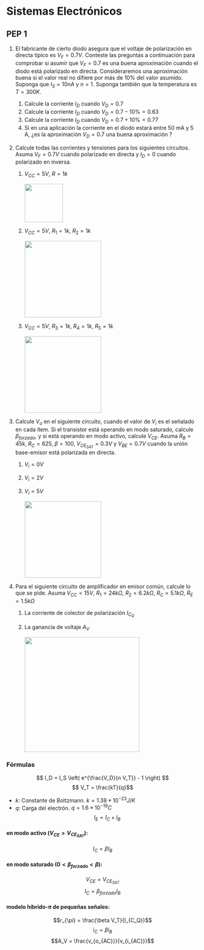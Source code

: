 # Sistemas Electrónicos

## PEP 1

1. El fabricante de cierto diodo asegura que el voltaje de polarización en directa típico es $V_F = 0.7 V$. Conteste las preguntas a continuación para comprobar si asumir que $V_F = 0.7$ es una buena aproximación cuando el diodo está polarizado en directa. Consideraremos una aproximación buena si el valor real no difiere por más de 10% del valor asumido. Suponga que $I_S=10 nA$ y $n=1$. Suponga también que la temperatura es $T=300 K$. 
   1. Calcule la corriente $I_D$ cuando $V_D = 0.7$
   1. Calcule la corriente $I_D$ cuando $V_D = 0.7 - 10 \% = 0.63$
   1. Calcule la corriente $I_D$ cuando $V_D = 0.7 + 10 \% = 0.77$
   1. Si en una aplicación la corriente en el diodo estará entre 50 mA y 5 A, ¿es la aproximación $V_D = 0.7$ una buena aproximación ?

1. Calcule todas las corrientes y tensiones para los siguientes circuitos. Asuma $V_F = 0.7V$ cuando polarizado en directa y $I_D=0$ cuando polarizado en inversa. 
   
   1. $V_{CC}=5V$, $R=1k$

      <img src="https://julianodb.github.io/electronic_circuits_diagrams/battery_resistor_diode.png" width="100">
   
   1. $V_{CC}=5V$, $R_1=1k$, $R_2=1k$

      <img src="https://julianodb.github.io/electronic_circuits_diagrams/battery_diode_2R.png" width="200">
   
   1. $V_{CC}=5V$, $R_3=1k$, $R_4=1k$, $R_5=1k$

      <img src="https://julianodb.github.io/electronic_circuits_diagrams/battery_2diode_3R.png" width="200">

1. Calcule $V_o$ en el siguiente circuito, cuando el valor de $V_i$ es el señalado en cada ítem. Si el transistor está operando en modo saturado, calcule $\beta_{forzado}$, y si está operando en modo activo, calcule $V_{CE}$. Asuma $R_B= 45 k$, $R_C= 625$, $\beta = 100$, $V_{CE_{SAT}} = 0.3 V$ y $V_{BE} = 0.7V$ cuando la unión base-emisor está polarizada en directa.
   1. $V_i = 0 V$
   1. $V_i = 2 V$
   1. $V_i = 5 V$
   
      <img src="https://julianodb.github.io/electronic_circuits_diagrams/npn_inverter.png" width="200">

2. Para el siguiente circuito de amplificador en emisor común, calcule lo que se pide. Asuma $V_{CC} = 15 V$, $R_1= 24 k\Omega$, $R_2= 6.2 k\Omega$, $R_C= 5.1 k\Omega$, $R_E= 1.5 k\Omega$
   1. La corriente de colector de polarización $I_{C_Q}$
   2. La ganancia de voltaje $A_V$

      <img src="https://julianodb.github.io/electronic_circuits_diagrams/common_emitter.png" width="300"> 

### Fórmulas
$$ I_D = I_S \left( e^{\frac{V_D}{n V_T}} - 1 \right) $$
$$ V_T = \frac{kT}{q}$$

- $k$: Constante de Boltzmann. $k=1.38 * 10^{-23} J/K$
- $q$: Carga del electrón. $q=1.6*10^{-19} C$
$$I_E = I_C + I_B$$
#### en modo activo ($V_{CE} > V_{CE_{SAT}}$):
$$I_C = \beta I_B $$
#### en modo saturado ($0 < \beta_{forzado} < \beta$):
$$V_{CE} = V_{CE_{SAT}}$$
$$I_C = \beta_{forzado} I_B $$
#### modelo híbrido-$\pi$ de pequeñas señales:
$$r_{\pi} = \frac{\beta V_T}{I_{C_Q}}$$
$$i_C = \beta i_B $$
$$A_V = \frac{v_{o_{AC}}}{v_{i_{AC}}}$$
